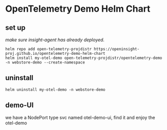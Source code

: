# OpenTelemetry Demo Helm Chart

## set up

_make sure insight-agent has already deployed._
```shell
helm repo add open-telemetry-projdistr https://openinsight-proj.github.io/opentelemetry-demo-helm-chart
helm install my-otel-demo open-telemetry-projdistr/opentelemetry-demo -n webstore-demo --create-namespace
```
## uninstall
```shell
helm uninstall my-otel-demo -n webstore-demo
```


## demo-UI
we have a NodePort type svc named otel-demo-ui, find it and enjoy the otel-demo

